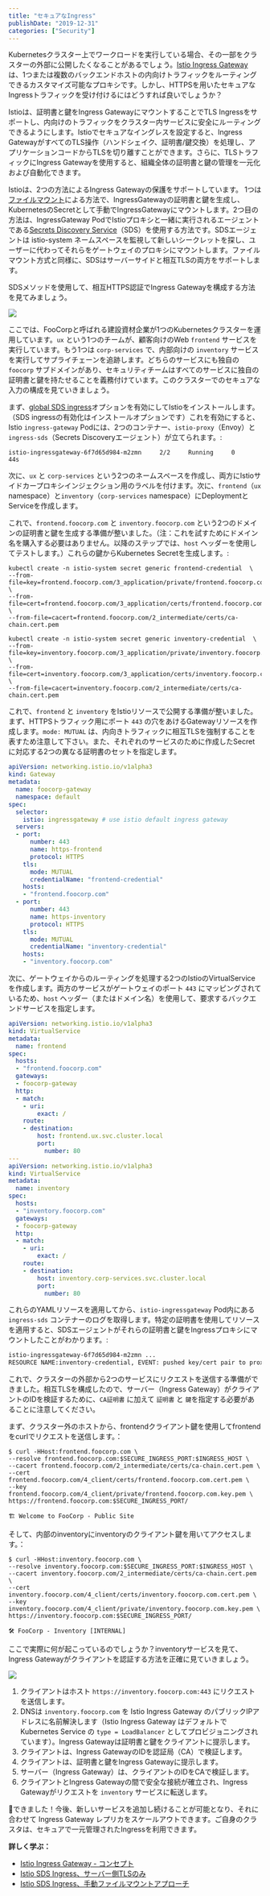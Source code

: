 ```yaml
---
title: "セキュアなIngress"
publishDate: "2019-12-31"
categories: ["Security"]
---
```


Kubernetesクラスター上でワークロードを実行している場合、その一部をクラスターの外部に公開したくなることがあるでしょう。[Istio Ingress Gateway](/ingress)は、1つまたは複数のバックエンドホストの内向けトラフィックをルーティングできるカスタマイズ可能なプロキシです。しかし、HTTPSを用いたセキュアなIngressトラフィックを受け付けるにはどうすれば良いでしょうか？

Istioは、証明書と鍵をIngress GatewayにマウントすることでTLS Ingressをサポートし、内向けのトラフィックをクラスター内サービスに安全にルーティングできるようにします。Istioでセキュアなイングレスを設定すると、Ingress GatewayがすべてのTLS操作（ハンドシェイク、証明書/鍵交換）を処理し、アプリケーションコードからTLSを切り離すことができます。さらに、TLSトラフィックにIngress Gatewayを使用すると、組織全体の証明書と鍵の管理を一元化および自動化できます。

Istioは、2つの方法によるIngress Gatewayの保護をサポートしています。 1つは[ファイルマウント](https://istio.io/docs/tasks/traffic-management/ingress/secure-ingress-mount/)による方法で、IngressGatewayの証明書と鍵を生成し、KubernetesのSecretとして手動でIngressGatewayにマウントします。2つ目の方法は、IngressGateway PodでIstioプロキシと一緒に実行されるエージェントである[Secrets Discovery Service](https://istio.io/docs/tasks/traffic-management/ingress/secure-ingress-sds/)（SDS）を使用する方法です。SDSエージェントは istio-system ネームスペースを監視して新しいシークレットを探し、ユーザーに代わってそれらをゲートウェイのプロキシにマウントします。ファイルマウント方式と同様に、SDSはサーバーサイドと相互TLSの両方をサポートします。

SDSメソッドを使用して、相互HTTPS認証でIngress Gatewayを構成する方法を見てみましょう。

![](/images/secure-ingress-arch.png)

ここでは、FooCorpと呼ばれる建設資材企業が1つのKubernetesクラスターを運用しています。`ux` という1つのチームが、顧客向けのWeb `frontend` サービスを実行しています。もう1つは `corp-services` で、内部向けの `inventory` サービスを実行してサプライチェーンを追跡します。どちらのサービスにも独自の `foocorp` サブドメインがあり、セキュリティチームはすべてのサービスに独自の証明書と鍵を持たせることを義務付けています。このクラスターでのセキュアな入力の構成を見ていきましょう。

まず、[global SDS ingress](https://istio.io/docs/reference/config/installation-options/#gateways-options)オプションを有効にしてIstioをインストールします。（SDS ingressの有効化はインストールオプションです）これを有効にすると、Istio `ingress-gateway` Podには、2つのコンテナー、`istio-proxy`（Envoy）と `ingress-sds`（Secrets Discoveryエージェント）が立てられます。:

```
istio-ingressgateway-6f7d65d984-m2zmn     2/2     Running     0          44s
```

次に、`ux` と `corp-services` という2つのネームスペースを作成し、両方にIstioサイドカープロキシインジェクション用のラベルを付けます。次に、`frontend`（`ux` namespace）と`inventory`（`corp-services` namespace）にDeploymentとServiceを作成します。

これで、`frontend.foocorp.com` と `inventory.foocorp.com` という2つのドメインの証明書と鍵を生成する準備が整いました。（注：これを試すためにドメイン名を購入する必要はありません。以降のステップでは、`host` ヘッダーを使用してテストします。）これらの鍵からKubernetes Secretを生成します。:

```
kubectl create -n istio-system secret generic frontend-credential  \
--from-file=key=frontend.foocorp.com/3_application/private/frontend.foocorp.com.key.pem \
--from-file=cert=frontend.foocorp.com/3_application/certs/frontend.foocorp.com.cert.pem \
--from-file=cacert=frontend.foocorp.com/2_intermediate/certs/ca-chain.cert.pem

kubectl create -n istio-system secret generic inventory-credential  \
--from-file=key=inventory.foocorp.com/3_application/private/inventory.foocorp.com.key.pem \
--from-file=cert=inventory.foocorp.com/3_application/certs/inventory.foocorp.com.cert.pem \
--from-file=cacert=inventory.foocorp.com/2_intermediate/certs/ca-chain.cert.pem
```

これで、`frontend` と `inventory` をIstioリソースで公開する準備が整いました。まず、HTTPSトラフィック用にポート `443` の穴をあけるGatewayリソースを作成します。`mode: MUTUAL` は、内向きトラフィックに相互TLSを強制することを表すため注意して下さい。また、それぞれのサービスのために作成したSecretに対応する2つの異なる証明書のセットを指定します。

```YAML
apiVersion: networking.istio.io/v1alpha3
kind: Gateway
metadata:
  name: foocorp-gateway
  namespace: default
spec:
  selector:
    istio: ingressgateway # use istio default ingress gateway
  servers:
  - port:
      number: 443
      name: https-frontend
      protocol: HTTPS
    tls:
      mode: MUTUAL
      credentialName: "frontend-credential"
    hosts:
    - "frontend.foocorp.com"
  - port:
      number: 443
      name: https-inventory
      protocol: HTTPS
    tls:
      mode: MUTUAL
      credentialName: "inventory-credential"
    hosts:
    - "inventory.foocorp.com"
```

次に、ゲートウェイからのルーティングを処理する2つのIstioのVirtualServiceを作成します。両方のサービスがゲートウェイのポート `443` にマッピングされているため、`host` ヘッダー（またはドメイン名）を使用して、要求するバックエンドサービスを指定します。

```YAML
apiVersion: networking.istio.io/v1alpha3
kind: VirtualService
metadata:
  name: frontend
spec:
  hosts:
  - "frontend.foocorp.com"
  gateways:
  - foocorp-gateway
  http:
  - match:
    - uri:
        exact: /
    route:
    - destination:
        host: frontend.ux.svc.cluster.local
        port:
          number: 80
---
apiVersion: networking.istio.io/v1alpha3
kind: VirtualService
metadata:
  name: inventory
spec:
  hosts:
  - "inventory.foocorp.com"
  gateways:
  - foocorp-gateway
  http:
  - match:
    - uri:
        exact: /
    route:
    - destination:
        host: inventory.corp-services.svc.cluster.local
        port:
          number: 80
```

これらのYAMLリソースを適用してから、`istio-ingressgateway` Pod内にある`ingress-sds` コンテナーのログを取得します。特定の証明書を使用してリソースを適用すると、SDSエージェントがそれらの証明書と鍵をIngressプロキシにマウントしたことがわかります。:

```bash
istio-ingressgateway-6f7d65d984-m2zmn ...
RESOURCE NAME:inventory-credential, EVENT: pushed key/cert pair to proxy
```

これで、クラスターの外部から2つのサービスにリクエストを送信する準備ができました。相互TLSを構成したので、サーバー（Ingress Gateway）がクライアントのIDを検証するために、`CA証明書` に加えて `証明書` と `鍵`を指定する必要があることに注意してください。

まず、クラスター外のホストから、frontendクライアント鍵を使用してfrontendをcurlでリクエストを送信します。：

```
$ curl -HHost:frontend.foocorp.com \
--resolve frontend.foocorp.com:$SECURE_INGRESS_PORT:$INGRESS_HOST \
--cacert frontend.foocorp.com/2_intermediate/certs/ca-chain.cert.pem \
--cert frontend.foocorp.com/4_client/certs/frontend.foocorp.com.cert.pem \
--key frontend.foocorp.com/4_client/private/frontend.foocorp.com.key.pem \
https://frontend.foocorp.com:$SECURE_INGRESS_PORT/

🏗 Welcome to FooCorp - Public Site
```

そして、内部のinventoryにinventoryのクライアント鍵を用いてアクセスします。：

```
$ curl -HHost:inventory.foocorp.com \
--resolve inventory.foocorp.com:$SECURE_INGRESS_PORT:$INGRESS_HOST \
--cacert inventory.foocorp.com/2_intermediate/certs/ca-chain.cert.pem \
--cert inventory.foocorp.com/4_client/certs/inventory.foocorp.com.cert.pem \
--key inventory.foocorp.com/4_client/private/inventory.foocorp.com.key.pem \
https://inventory.foocorp.com:$SECURE_INGRESS_PORT/

🛠 FooCorp - Inventory [INTERNAL]
```

ここで実際に何が起こっているのでしょうか？inventoryサービスを見て、Ingress Gatewayがクライアントを認証する方法を正確に見ていきましょう。

![](/images/secure-ingress-auth-steps.png)

1. クライアントはホスト `https://inventory.foocorp.com:443` にリクエストを送信します。
2. DNSは `inventory.foocorp.com` を Istio Ingress Gateway のパブリックIPアドレスに名前解決します（Istio Ingress Gateway はデフォルトでKubernetes Service の `type = LoadBalancer` としてプロビジョニングされています）。Ingress Gatewayは証明書と鍵をクライアントに提示します。
3. クライアントは、Ingress GatewayのIDを認証局（CA）で検証します。
4. クライアントは、証明書と鍵をIngress Gatewayに提示します。
5. サーバー（Ingress Gateway）は、クライアントのIDをCAで検証します。
6. クライアントとIngress Gatewayの間で安全な接続が確立され、Ingress Gatewayがリクエストを `inventory` サービスに転送します。

🎊できました！今後、新しいサービスを追加し続けることが可能となり、それに合わせて Ingress Gateway レプリカをスケールアウトできます。ご自身のクラスタは、セキュアで一元管理されたIngressを利用できます。

**詳しく学ぶ：**

- [Istio Ingress Gateway - コンセプト](https://istio.io/docs/concepts/traffic-management/#gateways)
- [Istio SDS Ingress、サーバー側TLSのみ](https://istio.io/docs/tasks/traffic-management/ingress/secure-ingress-sds/#configure-a-tls-ingress-gateway-for-multiple-hosts)
- [Istio SDS Ingress、手動ファイルマウントアプローチ](https://istio.io/docs/tasks/traffic-management/ingress/secure-ingress-mount/#before-you-begin)